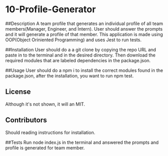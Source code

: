 # 10-Profile-Generator

##Description 
 A team profile that generates an individual profile of all team members(Manager, Engineer, and Intern). User should answer the prompts and it will generate a profile of that member. This application is made using OOP(Object Oriniented Programming) and uses Jest to run tests.

##Installation
 User should do a a git clone by copying the repo URL and paste in to the terminal and in the desired directory. Then download the required modules that are labeled dependencies in the package.json.

##Usage
 User should do a npm i to install the correct modules found in the package.json, after the installation, you want to run npm test.

## License 
Although it's not shown, it will an MIT.

## Contributors
Should reading instructions for installation.

##Tests
Run node index.js in the terminal and answered the prompts and profile is generated for team member.
